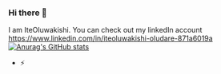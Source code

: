 ### Hi there 👋
I am IteOluwakishi. You can check out my linkedIn account https://www.linkedin.com/in/iteoluwakishi-oludare-871a6019a
[![Anurag's GitHub stats](https://github-readme-stats.vercel.app/api?username=1teoluwa)](https://github.com/anuraghazra/github-readme-stats)
- ⚡ 
